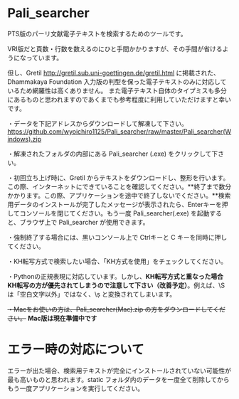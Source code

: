 # Pali_searcher



PTS版のパーリ文献電子テキストを検索するためのツールです。

VRI版だと頁数・行数を数えるのにひと手間かかりますが、その手間が省けるようになっています。

但し、Gretil http://gretil.sub.uni-goettingen.de/gretil.html
に掲載された、Dhammakaya Foundation 入力版の判型を保った電子テキストのみに対応しているため網羅性は高くありません。
また電子テキスト自体のタイプミスも多分にあるものと思われますのであくまでも参考程度に利用していただけますと幸いです。

・データを下記アドレスからダウンロードして解凍して下さい。https://github.com/wyoichiro1125/Pali_searcher/raw/master/Pali_searcher(Windows).zip

・解凍されたフォルダの内部にある Pali_searcher (.exe) をクリックして下さい。

・初回立ち上げ時に、Gretil からテキストをダウンロードし、整形を行います。この際、インターネットにできていることを確認してください。**終了まで数分かかります。この際、アプリケーションを途中で終了しないでください。**検索用データのインストールが完了したメッセージが表示されたら、Enterキーを押してコンソールを閉じてください。もう一度 Pali_searcher(.exe) を起動すると、ブラウザ上で Pali_searcher が使用できます。

・強制終了する場合には、黒いコンソール上で Ctrlキーと C キーを同時に押してください。

・KH転写方式で検索したい場合、「KH方式を使用」をチェックしてください。

・Pythonの正規表現に対応しています。しかし、**KH転写方式と重なった場合KH転写の方が優先されてしまうので注意して下さい（改善予定）**。例えば、\S は「空白文字以外」ではなく、\ṣ と変換されてしまいます。

~~・Macをお使いの方は、Pali_searcher(Mac).zip の方をダウンロードしてください。~~
**Mac版は現在準備中です**

# エラー時の対応について

エラーが出た場合、検索用テキストが完全にインストールされていない可能性が最も高いものと思われます。static フォルダ内のデータを一度全て削除してからもう一度アプリケーションを実行してください。


